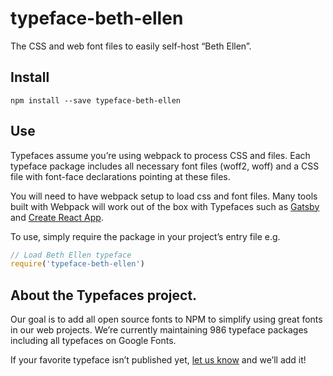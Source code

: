 
# typeface-beth-ellen

The CSS and web font files to easily self-host “Beth Ellen”.

## Install

`npm install --save typeface-beth-ellen`

## Use

Typefaces assume you’re using webpack to process CSS and files. Each typeface
package includes all necessary font files (woff2, woff) and a CSS file with
font-face declarations pointing at these files.

You will need to have webpack setup to load css and font files. Many tools built
with Webpack will work out of the box with Typefaces such as [Gatsby](https://github.com/gatsbyjs/gatsby)
and [Create React App](https://github.com/facebookincubator/create-react-app).

To use, simply require the package in your project’s entry file e.g.

```javascript
// Load Beth Ellen typeface
require('typeface-beth-ellen')
```

## About the Typefaces project.

Our goal is to add all open source fonts to NPM to simplify using great fonts in
our web projects. We’re currently maintaining 986 typeface packages
including all typefaces on Google Fonts.

If your favorite typeface isn’t published yet, [let us know](https://github.com/KyleAMathews/typefaces)
and we’ll add it!
